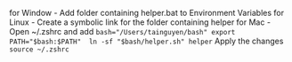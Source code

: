 for Window
    - Add folder containing helper.bat to Environment Variables
for Linux
    - Create a symbolic link for the folder containing helper
for Mac
    - Open ~/.zshrc and add 
    ```
    bash="/Users/tainguyen/bash"
    export PATH="$bash:$PATH" 
    ln -sf "$bash/helper.sh" helper
    ```
    Apply the changes
    ```
    source ~/.zshrc
    ```